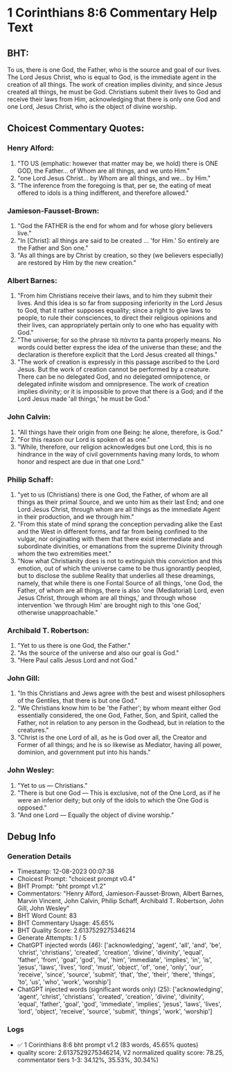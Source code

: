 # 1 Corinthians 8:6 Commentary Help Text

## BHT:
To us, there is one God, the Father, who is the source and goal of our lives. The Lord Jesus Christ, who is equal to God, is the immediate agent in the creation of all things. The work of creation implies divinity, and since Jesus created all things, he must be God. Christians submit their lives to God and receive their laws from Him, acknowledging that there is only one God and one Lord, Jesus Christ, who is the object of divine worship.

## Choicest Commentary Quotes:
### Henry Alford:
1. "TO US (emphatic: however that matter may be, we hold) there is ONE GOD, the Father... of Whom are all things, and we unto Him." 
2. "one Lord Jesus Christ... by Whom are all things, and we... by Him." 
3. "The inference from the foregoing is that, per se, the eating of meat offered to idols is a thing indifferent, and therefore allowed."

### Jamieson-Fausset-Brown:
1. "God the FATHER is the end for whom and for whose glory believers live."
2. "In [Christ]: all things are said to be created ... 'for Him.' So entirely are the Father and Son one."
3. "As all things are by Christ by creation, so they (we believers especially) are restored by Him by the new creation."

### Albert Barnes:
1. "From him Christians receive their laws, and to him they submit their lives. And this idea is so far from supposing inferiority in the Lord Jesus to God, that it rather supposes equality; since a right to give laws to people, to rule their consciences, to direct their religious opinions and their lives, can appropriately pertain only to one who has equality with God."
2. "The universe; for so the phrase τὰ πάντα ta panta properly means. No words could better express the idea of the universe than these; and the declaration is therefore explicit that the Lord Jesus created all things."
3. "The work of creation is expressly in this passage ascribed to the Lord Jesus. But the work of creation cannot be performed by a creature. There can be no delegated God, and no delegated omnipotence, or delegated infinite wisdom and omnipresence. The work of creation implies divinity; or it is impossible to prove that there is a God; and if the Lord Jesus made 'all things,' he must be God."

### John Calvin:
1. "All things have their origin from one Being: he alone, therefore, is God."
2. "For this reason our Lord is spoken of as one."
3. "While, therefore, our religion acknowledges but one Lord, this is no hindrance in the way of civil governments having many lords, to whom honor and respect are due in that one Lord."

### Philip Schaff:
1. "yet to us (Christians) there is one God, the Father, of whom are all things as their primal Source, and we unto him as their last End; and one Lord Jesus Christ, through whom are all things as the immediate Agent in their production, and we through him."
2. "From this state of mind sprang the conception pervading alike the East and the West in different forms, and far from being confined to the vulgar, nor originating with them that there exist intermediate and subordinate divinities, or emanations from the supreme Divinity through whom the two extremities meet."
3. "Now what Christianity does is not to extinguish this conviction and this emotion, out of which the universe came to be thus ignorantly peopled, but to disclose the sublime Reality that underlies all these dreamings, namely, that while there is one Fontal Source of all things, 'one God, the Father, of whom are all things, there is also 'one (Mediatorial) Lord, even Jesus Christ, through whom are all things,' and through whose intervention 'we through Him' are brought nigh to this 'one God,' otherwise unapproachable."

### Archibald T. Robertson:
1. "Yet to us there is one God, the Father." 
2. "As the source of the universe and also our goal is God." 
3. "Here Paul calls Jesus Lord and not God."

### John Gill:
1. "In this Christians and Jews agree with the best and wisest philosophers of the Gentiles, that there is but one God."
2. "We Christians know him to be 'the Father'; by whom meant either God essentially considered, the one God, Father, Son, and Spirit, called the Father, not in relation to any person in the Godhead, but in relation to the creatures."
3. "Christ is the one Lord of all, as he is God over all, the Creator and Former of all things; and he is so likewise as Mediator, having all power, dominion, and government put into his hands."

### John Wesley:
1. "Yet to us — Christians."
2. "There is but one God — This is exclusive, not of the One Lord, as if he were an inferior deity; but only of the idols to which the One God is opposed."
3. "And one Lord — Equally the object of divine worship."


## Debug Info
### Generation Details
- Timestamp: 12-08-2023 00:07:38
- Choicest Prompt: "choicest prompt v0.4"
- BHT Prompt: "bht prompt v1.2"
- Commentators: "Henry Alford, Jamieson-Fausset-Brown, Albert Barnes, Marvin Vincent, John Calvin, Philip Schaff, Archibald T. Robertson, John Gill, John Wesley"
- BHT Word Count: 83
- BHT Commentary Usage: 45.65%
- BHT Quality Score: 2.6137529275346214
- Generate Attempts: 1 / 5
- ChatGPT injected words (46):
	['acknowledging', 'agent', 'all', 'and', 'be', 'christ', 'christians', 'created', 'creation', 'divine', 'divinity', 'equal', 'father', 'from', 'goal', 'god', 'he', 'him', 'immediate', 'implies', 'in', 'is', 'jesus', 'laws', 'lives', 'lord', 'must', 'object', 'of', 'one', 'only', 'our', 'receive', 'since', 'source', 'submit', 'that', 'the', 'their', 'there', 'things', 'to', 'us', 'who', 'work', 'worship']
- ChatGPT injected words (significant words only) (25):
	['acknowledging', 'agent', 'christ', 'christians', 'created', 'creation', 'divine', 'divinity', 'equal', 'father', 'goal', 'god', 'immediate', 'implies', 'jesus', 'laws', 'lives', 'lord', 'object', 'receive', 'source', 'submit', 'things', 'work', 'worship']

### Logs
- ✅ 1 Corinthians 8:6 bht prompt v1.2 (83 words, 45.65% quotes)
- quality score: 2.6137529275346214, V2 normalized quality score: 78.25, commentator tiers 1-3: 34.12%, 35.53%, 30.34%)